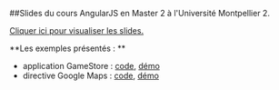 ##Slides du cours AngularJS en Master 2 à l'Université Montpellier 2.

[Cliquer ici pour visualiser les slides.](http://tchatel.github.io/slides-angularjs-um2/index.html)

**Les exemples présentés : **

* application GameStore : [code](https://github.com/tchatel/angular-gamestore-v2/tree/master), [démo](http://tchatel.github.io/angular-gamestore-v2/index.html#/catalog)
* directive Google Maps : [code](https://github.com/tchatel/devfest-google-maps), [démo](http://tchatel.github.io/devfest-google-maps/index.html)